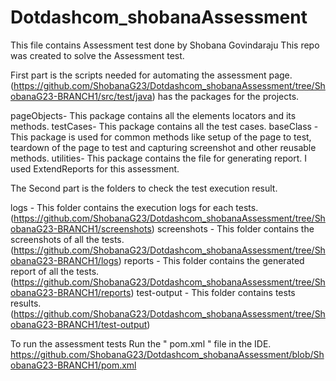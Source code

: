 # Dotdashcom_shobanaAssessment
This file contains Assessment test done by Shobana Govindaraju 
This repo was created to solve the Assessment test.

First part is the scripts needed for automating the assessment page. (https://github.com/ShobanaG23/Dotdashcom_shobanaAssessment/tree/ShobanaG23-BRANCH1/src/test/java) has the packages for the projects. 

pageObjects- This package contains all the elements locators and its methods.
testCases- This package contains all the test cases.
baseClass - This package is used for common methods like setup of the page to test, teardown of the page to test and capturing screenshot and other reusable methods.
utilities- This package contains the file for generating report. I used ExtendReports for this assessment.

The Second part is the folders to check the test execution result.

logs - This folder contains the execution logs for each tests.(https://github.com/ShobanaG23/Dotdashcom_shobanaAssessment/tree/ShobanaG23-BRANCH1/screenshots)
screenshots - This folder contains the screenshots of all the tests. (https://github.com/ShobanaG23/Dotdashcom_shobanaAssessment/tree/ShobanaG23-BRANCH1/logs)
reports - This folder contains the generated report of all the tests. (https://github.com/ShobanaG23/Dotdashcom_shobanaAssessment/tree/ShobanaG23-BRANCH1/reports)
test-output - This folder contains tests results. (https://github.com/ShobanaG23/Dotdashcom_shobanaAssessment/tree/ShobanaG23-BRANCH1/test-output)

To run the assessment tests Run the " pom.xml " file in the IDE. https://github.com/ShobanaG23/Dotdashcom_shobanaAssessment/blob/ShobanaG23-BRANCH1/pom.xml
